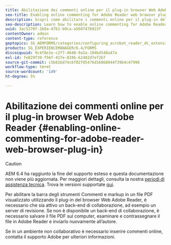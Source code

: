 ```yaml
---
title: Abilitazione dei commenti online per il plug-in browser Web Adobe Reader
seo-title: Enabling online commenting for Adobe Reader web browser plug-in
description: Scopri come abilitare i commenti online per il plug-in del browser web Adobe Reader.
seo-description: Learn how to enable online commenting for Adobe Reader web browser plug-in.
uuid: 3ac5270f-2b8a-47b1-b0ca-a5607476923f
contentOwner: admin
content-type: reference
geptopics: SG_AEMFORMS/categories/configuring_acrobat_reader_dc_extensions
products: SG_EXPERIENCEMANAGER/6.4/FORMS
discoiquuid: 9c4f8e1e-c2f7-4648-9a2a-104bd540a47a
exl-id: fe829f39-f56f-417e-819b-62482d7ef2b7
source-git-commit: c5b816d74c6f02f85476d16868844f39b4c47996
workflow-type: tm+mt
source-wordcount: '149'
ht-degree: 5%

---
```


# Abilitazione dei commenti online per il plug-in browser Web Adobe Reader {#enabling-online-commenting-for-adobe-reader-web-browser-plug-in}

>[!CAUTION]
>
>AEM 6.4 ha raggiunto la fine del supporto esteso e questa documentazione non viene più aggiornata. Per maggiori dettagli, consulta la nostra [periodi di assistenza tecnica](https://helpx.adobe.com/it/support/programs/eol-matrix.html). Trova le versioni supportate [qui](https://experienceleague.adobe.com/docs/).

Per abilitare la barra degli strumenti Commenti e markup in un file PDF visualizzato utilizzando il plug-in del browser Web Adobe Reader, è necessario che sia attivo un back-end di collaborazione, ad esempio un server di revisione. Se non è disponibile un back-end di collaborazione, è necessario salvare il file PDF sul computer, esaminare e contrassegnare il file in Adobe Reader e inviarlo nuovamente all’autore.

Se in un ambiente non collaborativo è necessario inserire commenti online, contatta il supporto Adobe per ulteriori informazioni.

